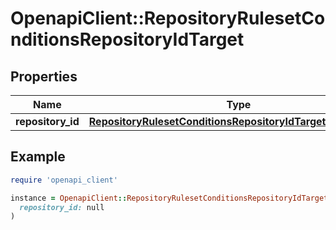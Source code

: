 # OpenapiClient::RepositoryRulesetConditionsRepositoryIdTarget

## Properties

| Name | Type | Description | Notes |
| ---- | ---- | ----------- | ----- |
| **repository_id** | [**RepositoryRulesetConditionsRepositoryIdTargetRepositoryId**](RepositoryRulesetConditionsRepositoryIdTargetRepositoryId.md) |  |  |

## Example

```ruby
require 'openapi_client'

instance = OpenapiClient::RepositoryRulesetConditionsRepositoryIdTarget.new(
  repository_id: null
)
```

